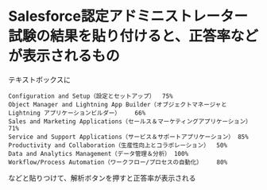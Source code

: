 # Salesforce認定アドミニストレーター試験の結果を貼り付けると、正答率などが表示されるもの
テキストボックスに
```
Configuration and Setup（設定とセットアップ）	75%
Object Manager and Lightning App Builder（オブジェクトマネージャとLightning アプリケーションビルダー）	66%
Sales and Marketing Applications（セールス＆マーケティングアプリケーション）	71%
Service and Support Applications（サービス＆サポートアプリケーション）	85%
Productivity and Collaboration（生産性向上とコラボレーション）	50%
Data and Analytics Management（データ管理＆分析）	100%
Workflow/Process Automation（ワークフロー/プロセスの自動化）	80%
```
などと貼りつけて、解析ボタンを押すと正答率が表示される
